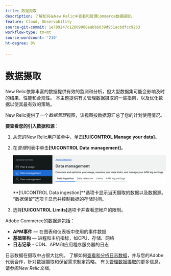 ```yaml
---
title: 数据摄取
description: 了解如何在New Relic中查看和管理Commerce数据摄取。
feature: Cloud, Observability
source-git-commit: 1e789247c12009908eabb6039d951acbdfcc9263
workflow-type: tm+mt
source-wordcount: '210'
ht-degree: 0%

---
```


# 数据摄取

New Relic依靠丰富的数据提供有效的监测和分析，但大型数据集可能会影响及时的结果、性能和合规性。 本主题提供有关管理数据摄取的一些指南，以及优化数据以使其最有效的策略。

New Relic提供了一个&#x200B;_数据管理_&#x200B;视图，该视图按数据源汇总了您的计划使用情况。

**要查看您的引入数据和源**：

1. 从您的New Relic用户菜单中，单击&#x200B;**[!UICONTROL Manage your data]**。
1. 在&#x200B;_管理_&#x200B;列表中单击&#x200B;**[!UICONTROL Data management]**。

   ![数据管理](../../assets/new-relic/data-ingestion.png)

   **[!UICONTROL Data ingestion]**选项卡显示当天摄取的数据以及数据源。
“数据保留”选项卡显示并控制数据的存储时间。

1. 选择&#x200B;**[!UICONTROL Limits]**&#x200B;选项卡并查看您帐户的限制。

Adobe Commerce的数据源包括：

- **APM事件** — 在图表和仪表板中使用的事件数据
- **基础架构** — 进程和主机指标，如CPU、存储、网络
- **日志记录** - CDN、APM和应用程序服务器的日志

日志数据在摄取中占很大比例。 了解如何[查看和分析日志数据](log-management.md#view-and-analyze-log-data)，并与您的Adobe代表合作，针对数据摄取和保留需求制定策略。 有关[管理数据摄取](https://docs.newrelic.com/docs/data-apis/manage-data/manage-data-coming-new-relic/)的更多信息，请参阅&#x200B;_New Relic文档_。
